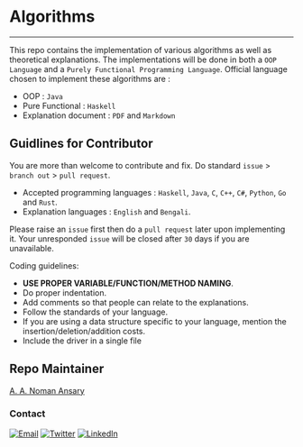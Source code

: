# Algorithms
---

This repo contains the implementation of various algorithms as well as theoretical explanations. The implementations will be done in both a `OOP Language` and a `Purely Functional Programming Language`.
Official language chosen to implement these algorithms are :

* OOP : `Java`
* Pure Functional : `Haskell` 
* Explanation document : `PDF` and `Markdown`

## Guidlines for Contributor

You are more than welcome to contribute and fix. Do standard `issue` > `branch out` > `pull request`.
* Accepted programming languages : `Haskell`, `Java`, `C`, `C++`, `C#`, `Python`, `Go` and `Rust`.
* Explanation languages : `English` and `Bengali`.

Please raise an `issue` first then do a `pull request` later upon implementing it. Your unresponded `issue` will be closed after `30` days if you are unavailable.

Coding guidelines:

* __USE PROPER VARIABLE/FUNCTION/METHOD NAMING__.
* Do proper indentation.
* Add comments so that people can relate to the explanations.
* Follow the standards of your language.
* If you are using a data structure specific to your language, mention the insertion/deletion/addition costs.
* Include the driver in a single file


##  Repo Maintainer

[A. A. Noman Ansary](https://github.com/showrav-ansary "A. A. Noman Ansary")

### Contact 

<a href="mailto:showrav.ansary.bd@gmail.com"><img alt="Email" src="https://img.shields.io/badge/Gmail-showrav.ansary.bd@gmail.com-red?style=flat&logo=gmail"></a>
<a href="https://twitter.com/ansary_showrav"><img alt="Twitter" src="https://img.shields.io/badge/Twitter-A._A._Noman_Ansary-blue?style=flat&logo=twitter"></a>
<a href="https://www.linkedin.com/in/showrav-ansary/"><img alt="LinkedIn" src="https://img.shields.io/badge/LinkedIn-A._A._Noman_Ansary-blue?style=flat&logo=linkedin"></a>

